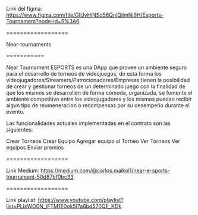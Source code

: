 
Link del figma: https://www.figma.com/file/GIUvHiNSo56QnjQilmNi9H/Esports-Tournament?node-id=5%3A6

==================

Near-tournaments

===========


Near Tournament ESPORTS es una DApp que provee un ambiente seguro para el desarrollo de torneos de videojuegos, de esta forma los videojugadores/Streamers/Patrocionadores/Empresas tienen la posibilidad de crear y gestionar torneos de un determinado juego con la finalidad de que los mismos se desarrollen de forma cómoda, organizada, se fomente el ambiente competitivo entre los videojugadores y los mismos puedan recibir algun tipo de reumeneracion o recompensas por su desempeño durante el evento.

Las funcionalidades actuales implementadas en el contrato son las siguientes:

Crear Torneos
Crear Equipo
Agregar equipo al Torneo
Ver Torneos
Ver equipos
Enviar premios 

==================

Link Medium: https://medium.com/@carlos.maikol1/near-e-sports-tournament-50d87bf0bc33

==================

Link playlist: https://www.youtube.com/playlist?list=PLixWO0N_iFTM1E0ok5l7a6bd570QE_KDk
